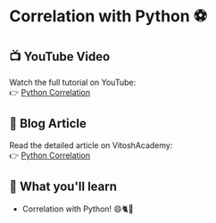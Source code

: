 # Correlation with Python ⚽  

## 📺 YouTube Video  
Watch the full tutorial on YouTube:  
👉 [Python Correlation](https://www.youtube.com/watch?v=IdffxjPdNJY)  

## 📝 Blog Article  
Read the detailed article on VitoshAcademy:  
👉 [Python Correlation](https://www.vitoshacademy.com/correlation-explained-with-python/)  

## 🔑 What you'll learn
- Correlation with Python!
😄🐈🐯

